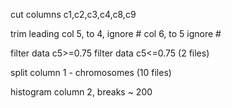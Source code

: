 
cut columns
c1,c2,c3,c4,c8,c9

trim leading
col 5, to 4, ignore #
col 6, to 5 ignore #

filter data c5>=0.75
filter data c5<=0.75
(2 files)

split column 1 - chromosomes
(10 files)

histogram column 2, breaks ~ 200